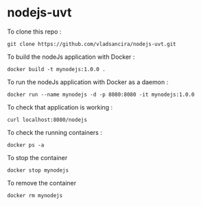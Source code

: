 # nodejs-uvt

To  clone this repo :

`git clone https://github.com/vladsancira/nodejs-uvt.git`

To build the nodeJs application with Docker :

`docker build -t mynodejs:1.0.0 .`

To run the nodeJs application with Docker as a daemon :

`docker run --name mynodejs -d -p 8080:8080 -it mynodejs:1.0.0`

To check that application is working :

`curl localhost:8080/nodejs` 


To check the running containers :

`docker ps -a`

To stop the container 

`docker stop mynodejs`

To remove the container 

`docker rm mynodejs`

